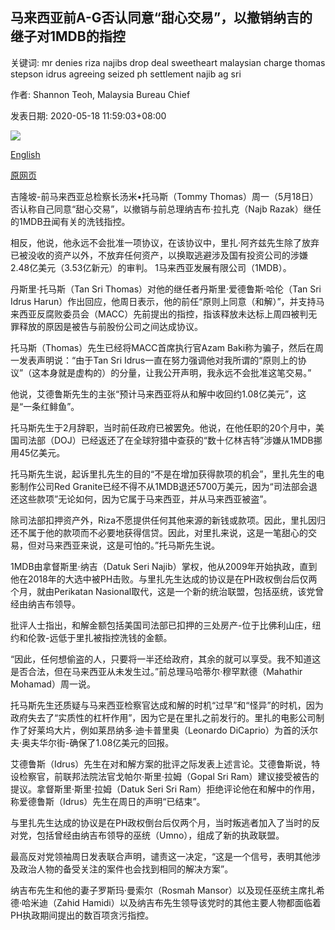 ## 马来西亚前A-G否认同意“甜心交易”，以撤销纳吉的继子对1MDB的指控

关键词: mr denies riza najibs drop deal sweetheart malaysian charge thomas stepson idrus agreeing seized ph settlement najib ag sri

作者: Shannon Teoh, Malaysia Bureau Chief

发表日期: 2020-05-18 11:59:03+08:00

![](https://www.straitstimes.com/sites/default/files/styles/x_large/public/articles/2020/05/18/ym-tommy-180520.jpg?itok=U1jyOEaq)

[English](Former%20Malaysian%20A-G%20denies%20agreeing%20to%20%27sweetheart%20deal%27%20to%20drop%201MDB%20charge%20against%20Najib%27s%20stepson.md)

[原网页](https://www.straitstimes.com/asia/se-asia/former-ag-denies-agreeing-to-sweetheart-deal-to-drop-1mdb-charge-against-najibs-stepson)

吉隆坡-前马来西亚总检察长汤米•托马斯（Tommy Thomas）周一（5月18日）否认称自己同意“甜心交易”，以撤销与前总理纳吉布·拉扎克（Najb Razak）继任的1MDB丑闻有关的洗钱指控。

相反，他说，他永远不会批准一项协议，在该协议中，里扎·阿齐兹先生除了放弃已被没收的资产以外，不放弃任何资产，以换取逃避涉及国有投资公司的涉嫌2.48亿美元（3.53亿新元）的审判。 1马来西亚发展有限公司（1MDB）。

丹斯里·托马斯（Tan Sri Thomas）对他的继任者丹斯里·爱德鲁斯·哈伦（Tan Sri Idrus Harun）作出回应，他周日表示，他的前任“原则上同意（和解）”，并支持马来西亚反腐败委员会（MACC）先前提出的指控，指该释放未达标上周四被判无罪释放的原因是被告与前股份公司之间达成协议。

托马斯（Thomas）先生已经将MACC首席执行官Azam Baki称为骗子，然后在周一发表声明说：“由于Tan Sri Idrus一直在努力强调他对我所谓的“原则上的协议”（这本身就是虚构的）的分量，让我公开声明，我永远不会批准这笔交易。”

他说，艾德鲁斯先生的主张“预计马来西亚将从和解中收回约1.08亿美元”，这是“一条红鲱鱼”。

托马斯先生于2月辞职，当时前任政府已被罢免。他说，在他任职的20个月中，美国司法部（DOJ）已经返还了在全球狩猎中查获的“数十亿林吉特”涉嫌从1MDB挪用45亿美元。

托马斯先生说，起诉里扎先生的目的“不是在增加获得款项的机会”，里扎先生的电影制作公司Red Granite已经不得不从1MDB退还5700万美元，因为“司法部会退还这些款项”无论如何，因为它属于马来西亚，并从马来西亚被盗”。

除司法部扣押资产外，Riza不愿提供任何其他来源的新钱或款项。因此，里扎因归还不属于他的款项而不必要地获得信贷。因此，对里扎来说，这是一笔甜心的交易，但对马来西亚来说，这是可怕的。”托马斯先生说。

1MDB由拿督斯里·纳吉（Datuk Seri Najib）掌权，他从2009年开始执政，直到他在2018年的大选中被PH击败。与里扎先生达成的协议是在PH政权倒台后仅两个月，就由Perikatan Nasional取代，这是一个新的统治联盟，包括巫统，该党曾经由纳吉布领导。

批评人士指出，和解金额包括美国司法部已扣押的三处房产-位于比佛利山庄，纽约和伦敦-远低于里扎被指控洗钱的金额。

“因此，任何想偷盗的人，只要将一半还给政府，其余的就可以享受。我不知道这是否合法，但在马来西亚从未发生过。”前总理马哈蒂尔·穆罕默德（Mahathir Mohamad）周一说。

托马斯先生还质疑与马来西亚检察官达成和解的时机“过早”和“怪异”的时机，因为政府失去了“实质性的杠杆作用”，因为它是在里扎之前发行的。里扎的电影公司制作了好莱坞大片，例如莱昂纳多·迪卡普里奥（Leonardo DiCaprio）为首的沃尔夫·奥夫华尔街-确保了1.08亿美元的回报。

艾德鲁斯（Idrus）先生在对和解方案的批评之际发表上述言论。艾德鲁斯说，特设检察官，前联邦法院法官戈帕尔·斯里·拉姆（Gopal Sri Ram）建议接受被告的提议。拿督斯里·斯里·拉姆（Datuk Seri Sri Ram）拒绝评论他在和解中的作用，称爱德鲁斯（Idrus）先生在周日的声明“已结束”。

与里扎先生达成的协议是在PH政权倒台后仅两个月，当时叛逃者加入了当时的反对党，包括曾经由纳吉布领导的巫统（Umno），组成了新的执政联盟。

最高反对党领袖周日发表联合声明，谴责这一决定，“这是一个信号，表明其他涉及政治人物的备受关注的案件也会找到相同的解决方案”。

纳吉布先生和他的妻子罗斯玛·曼索尔（Rosmah Mansor）以及现任巫统主席扎希德·哈米迪（Zahid Hamidi）以及纳吉布先生领导该党时的其他主要人物都面临着PH执政期间提出的数百项贪污指控。